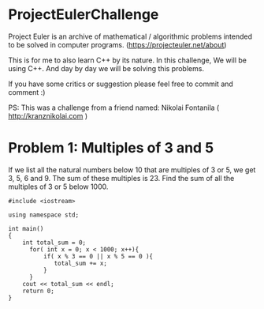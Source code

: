 # ProjectEulerChallenge
Project Euler is an archive of mathematical / algorithmic problems intended to be solved in computer programs. (https://projecteuler.net/about)

This is for me to also learn C++ by its nature. 
In this challenge, We will be using C++. And day by day we will be solving this problems. 

If you have some critics or suggestion please feel free to commit and comment :)

PS: This was a challenge from a friend named: Nikolai Fontanila ( http://kranznikolai.com )

# Problem 1: Multiples of 3 and 5
If we list all the natural numbers below 10 that are multiples of 3 or 5, we get 3, 5, 6 and 9. The sum of these multiples is 23.
Find the sum of all the multiples of 3 or 5 below 1000.
```<c++>
#include <iostream>

using namespace std;

int main()
{
  	int total_sum = 0;
	  for( int x = 0; x < 1000; x++){
	      if( x % 3 == 0 || x % 5 == 0 ){
	         total_sum += x;
	      }
	  }
	cout << total_sum << endl;
	return 0;
}
```




